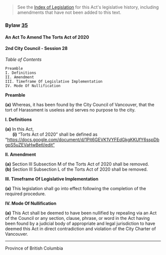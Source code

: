 > See the [Index of Legislation](https://trello.com/b/UTpumOwr/vancouver-legislative-archives) for this Act's legislative history, including amendments that have not been added to this text.

### Bylaw [35](https://docs.google.com/document/d/1Uc8OdD2wmyI0aYpLc6BTxRD_K_3OJJ14DAbqQcCMlyI/edit)

#### An Act To Amend The Torts Act of 2020

#### 2nd City Council - Session 28

_Table of Contents_


```
Preamble
I. Definitions
II. Amendment
III. Timeframe Of Legislative Implementation
IV. Mode Of Nullification
```

**Preamble**

**(a)** Whereas, it has been found by the City Council of Vancouver, that the tort of Harassment is useless and serves no purpose to the city.

**I. Definitions**

**(a)** In this Act, \
&nbsp;&nbsp;&nbsp;&nbsp;&nbsp;&nbsp;**(i)** “Torts Act of 2020” shall be defined as “https://docs.google.com/document/d/1Pit6GEVK1VYFEdGkgKKUfY6sspDbgpS5uZEVaHwBetI/edit” 

**II. Amendment**

**(a)** Section III Subsection M of the Torts Act of 2020 shall be removed. \
**(b)** Section III Subsection L of the Torts Act of 2020 shall be removed. 

**III. Timeframe Of Legislative Implementation**

**(a)** This legislation shall go into effect following the completion of the required procedure. 

**IV. Mode Of Nullification**

**(a)** This Act shall be deemed to have been nullified by repealing via an Act of the Council or any section, clause, phrase, or word in the Act having been found by a judicial body of appropriate and legal jurisdiction to have deemed this Act in direct contradiction and violation of the City Charter of Vancouver.

---

Province of British Columbia
